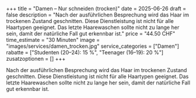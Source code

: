 +++
title = "Damen – Nur schneiden (trocken)"
date = 2025-06-26
draft = false
description = "Nach der ausführlichen Besprechung wird das Haar im trockenen Zustand geschnitten. Diese Dienstleistung ist nicht für alle Haartypen geeignet. Das letzte Haarewaschen sollte nicht zu lange her sein, damit der natürliche Fall gut erkennbar ist."
price = "44.50 CHF"
time_estimate = "30 Minuten"
image = "images/services/damen_trocken.jpg"
service_categories = ["Damen"]
rabatte = ["Studenten (20–24): 15 %", "Teenager (16–19): 20 %"]
zusatzoptionen = []
+++

Nach der ausführlichen Besprechung wird das Haar im trockenen Zustand geschnitten. Diese Dienstleistung ist nicht für alle Haartypen geeignet. Das letzte Haarewaschen sollte nicht zu lange her sein, damit der natürliche Fall gut erkennbar ist.
